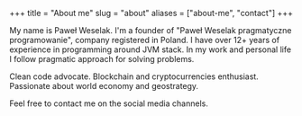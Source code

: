 +++
title = "About me"
slug = "about"
aliases = ["about-me", "contact"]
+++

My name is Paweł Weselak. I'm a founder of "Paweł Weselak pragmatyczne programowanie", 
company registered in Poland. I have over 12+ years of experience in programming around JVM stack. 
In my work and personal life I follow pragmatic approach for solving problems.
 
Clean code advocate. Blockchain and cryptocurrencies enthusiast. Passionate about world economy and geostrategy.

Feel free to contact me on the social media channels.
